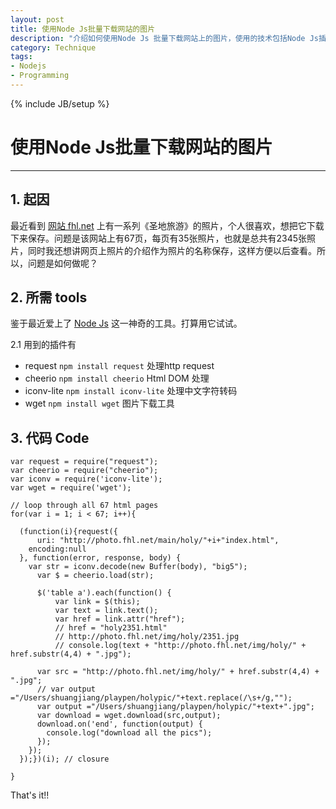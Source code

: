 ```yaml
--- 
layout: post
title: 使用Node Js批量下载网站的图片
description: "介绍如何使用Node Js 批量下载网站上的图片，使用的技术包括Node Js插件的使用，编码转换，HTML DOM处理，Javascript 闭包等等。"
category: Technique
tags: 
- Nodejs
- Programming
---
```


{% include JB/setup %}


# 使用Node Js批量下载网站的图片

----------------

## 1. 起因

最近看到 [网站 fhl.net](http://photo.fhl.net/main/holy/index.html) 上有一系列《圣地旅游》的照片，个人很喜欢，想把它下载下来保存。问题是该网站上有67页，每页有35张照片，也就是总共有2345张照片，同时我还想讲网页上照片的介绍作为照片的名称保存，这样方便以后查看。所以，问题是如何做呢？

## 2. 所需 tools
鉴于最近爱上了 [Node Js](http://nodejs.org/) 这一神奇的工具。打算用它试试。

2.1 用到的插件有

- request `npm install request`  处理http request
- cheerio `npm install cheerio`  Html DOM 处理
- iconv-lite `npm install iconv-lite`  处理中文字符转码
- wget `npm install wget`  图片下载工具


## 3. 代码 Code 


```
var request = require("request");
var cheerio = require("cheerio");
var iconv = require('iconv-lite');
var wget = require('wget');

// loop through all 67 html pages
for(var i = 1; i < 67; i++){

  (function(i){request({
      uri: "http://photo.fhl.net/main/holy/"+i+"index.html",
    encoding:null
  }, function(error, response, body) {
    var str = iconv.decode(new Buffer(body), "big5");
      var $ = cheerio.load(str);
     
      $('table a').each(function() {
          var link = $(this);
          var text = link.text();
          var href = link.attr("href");
          // href = "holy2351.html"
          // http://photo.fhl.net/img/holy/2351.jpg
          // console.log(text + "http://photo.fhl.net/img/holy/" + href.substr(4,4) + ".jpg");

      var src = "http://photo.fhl.net/img/holy/" + href.substr(4,4) + ".jpg";
      // var output ="/Users/shuangjiang/playpen/holypic/"+text.replace(/\s+/g,"");
      var output ="/Users/shuangjiang/playpen/holypic/"+text+".jpg";
      var download = wget.download(src,output);
      download.on('end', function(output) {
        console.log("download all the pics");
      });
    });
  });})(i); // closure

}

```


That's it!!








